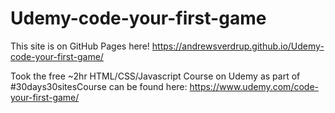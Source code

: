# Udemy-code-your-first-game

This site is on GitHub Pages here! https://andrewsverdrup.github.io/Udemy-code-your-first-game/

Took the free ~2hr HTML/CSS/Javascript Course on Udemy as part of #30days30sitesCourse can be found here: https://www.udemy.com/code-your-first-game/
